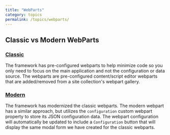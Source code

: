 ```yaml
---
title: "WebParts"
category: topics
permalink: /topics/webparts/
---
```


## Classic vs Modern WebParts

### [Classic](./webparts-classic.md)

The framework has pre-configured webparts to help minimize code so you only need to focus on the main application and not the configuration or data source. The webparts are pre-configured content/script editor webparts that are added/removed from a site collection's webpart gallery.

### [Modern](./webparts-modern.md)

The framework has modernized the classic webparts. The modern webpart has a similar approach, but utilizes the `configuration` custom webpart property to store its JSON configuration data. The webpart configuration will automatically be updated to include a `Configuration` button that will display the same modal form we have created for the classic webparts.